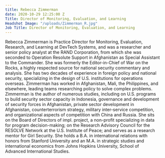 ```yaml
---
title: Rebecca Zimmerman
date: 2020-10-29 12:25:00 Z
Title: Director of Monitoring, Evaluation, and Learning
Headshot Image: "/uploads/Zimmerman_R.jpg"
Job Title: Director of Monitoring, Evaluation, and Learning
---
```


Rebecca Zimmerman is Practice Director for Monitoring, Evaluation, Research, and Learning at DevTech Systems, and was a researcher and senior policy analyst at the RAND Corporation, from which she was seconded to Operation Resolute Support in Afghanistan as Special Assistant to the Commander. She was formerly the Editor-in-Chief of War on the Rocks, a highly respected source for national security commentary and analysis. She has two decades of experience in foreign policy and national security, specializing in the design of U.S. institutions for operations overseas. Zimmerman has worked in Afghanistan, Mali, the Philippines, and elsewhere, leading teams researching policy to solve complex problems. Zimmerman is the author of numerous studies, including on U.S. programs to build security sector capacity in Indonesia, governance and development of security forces in Afghanistan, private sector development in Afghanistan, counterterrorism strategy, military inter-service competition, and organizational aspects of competition with China and Russia. She sits on the Board of Directors of impl. project, a non-profit specializing in data for program decision-making; on the Research Advisory Council for the RESOLVE Network at the U.S. Institute of Peace; and serves as a research mentor for Girl Security. She holds a B.A. in international relations with honors from Stanford University and an M.A. in strategic studies and international economics from Johns Hopkins University, School of Advanced International Studies.